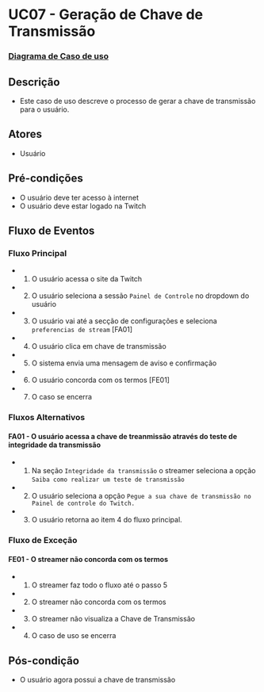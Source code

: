 # UC07 - Geração de Chave de Transmissão

### [Diagrama de Caso de uso](Diagrama-Gera%C3%A7%C3%A3o-de-Token-do-Streamer)

## Descrição
* Este caso de uso descreve o processo de gerar a chave de transmissão para o usuário.

## Atores
* Usuário

## Pré-condições
* O usuário deve ter acesso à internet
* O usuário deve estar logado na Twitch

## Fluxo de Eventos
### Fluxo Principal
* 1. O usuário acessa o site da Twitch 
* 2. O usuário seleciona a sessão ```Painel de Controle``` no dropdown do usuário
* 3. O usuário vai até a secção de configurações e seleciona ```preferencias de stream``` [FA01]
* 4. O usuário clica em chave de transmissão
* 5. O sistema envia uma mensagem de aviso e confirmação
* 6. O usuário concorda com os termos [FE01]
* 7. O caso se encerra



### Fluxos Alternativos
#### FA01 - O usuário acessa a chave de treanmissão através do teste de integridade da transmissão
* 1. Na seção ```Integridade da transmissão``` o streamer seleciona a opção ```Saiba como realizar um teste de transmissão```
* 2. O usuário seleciona a opção ```Pegue a sua chave de transmissão no Painel de controle do Twitch.```
* 3. O usuário retorna ao item 4 do fluxo principal.

### Fluxo de Exceção
#### FE01 - O streamer não concorda com os termos
* 1. O streamer faz todo o fluxo até o passo 5
* 2. O streamer não concorda com os termos
* 3. O streamer não visualiza a Chave de Transmissão
* 4. O caso de uso se encerra

## Pós-condição
* O usuário agora possui a chave de transmissão